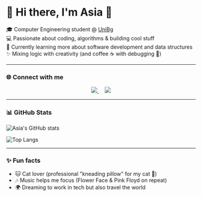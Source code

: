 # 🌸 Hi there, I'm Asia 👋  

🎓 Computer Engineering student @ [UniBg](https://lt-ii.unibg.it/it)  
💻 Passionate about coding, algorithms & building cool stuff  
🌱 Currently learning more about software development and data structures  
✨ Mixing logic with creativity (and coffee ☕️ with debugging 🐞)  

---

### 🌐 Connect with me  

<p align="center">
  <a href="https://instagram.com/asimov06">
    <img src="https://img.shields.io/badge/@asimov06-E4405F?style=for-the-badge&logo=instagram&logoColor=white" />
  </a>
  &nbsp;&nbsp;&nbsp;
  <a href="https://github.com/CeresoliAsia">
    <img src="https://img.shields.io/badge/@CeresoliAsia-181717?style=for-the-badge&logo=github&logoColor=white" />
  </a>
</p>


---

### 📊 GitHub Stats
![Asia's GitHub stats](https://github-readme-stats.vercel.app/api?username=CeresoliAsia&show_icons=true&theme=tokyonight)  

![Top Langs](https://github-readme-stats.vercel.app/api/top-langs/?username=CeresoliAsia&layout=compact&theme=tokyonight&langs_count=6&hide=html,css)  

---

### ✨ Fun facts
- 🐱 Cat lover (professional "kneading pillow" for my cat 🐾)  
- 🎶 Music helps me focus (Flower Face & Pink Floyd on repeat)  
- 🌍 Dreaming to work in tech but also travel the world  
